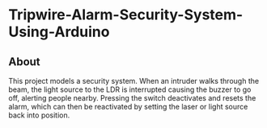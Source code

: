 # Tripwire-Alarm-Security-System-Using-Arduino

## About

This project models a security system. When an intruder walks through the beam, the light source to the LDR is interrupted causing the buzzer to go off, alerting people nearby. Pressing the switch deactivates and resets the alarm, which can then be reactivated by setting the laser or light source back into position.
